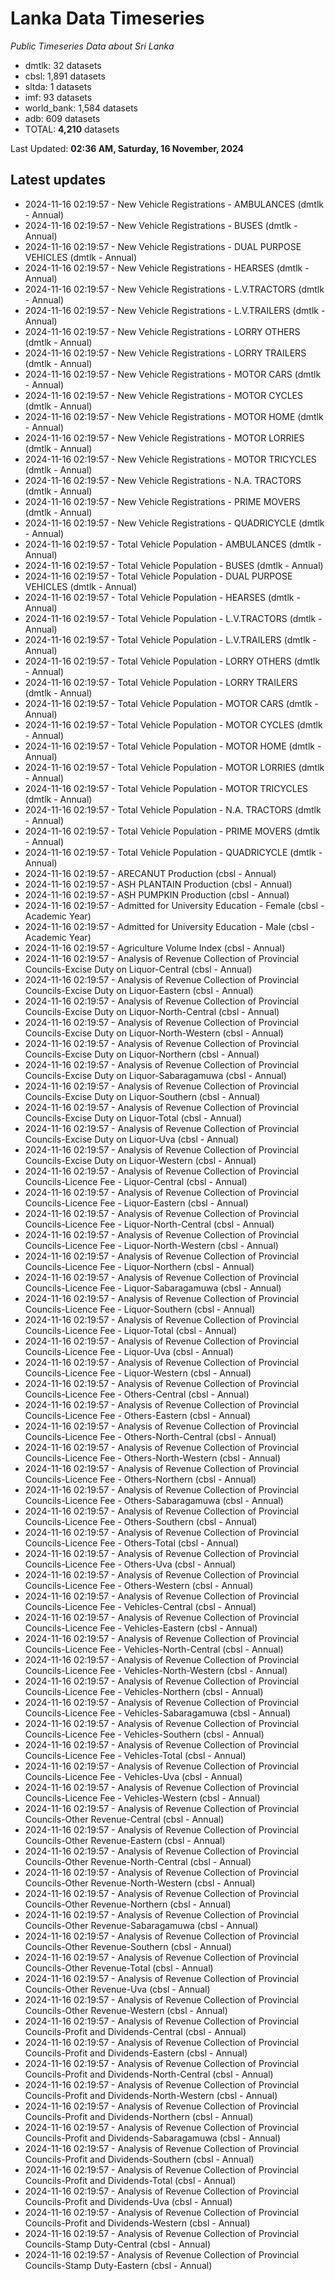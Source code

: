 # Lanka Data Timeseries
*Public Timeseries Data about Sri Lanka*

* dmtlk: 32 datasets
* cbsl: 1,891 datasets
* sltda: 1 datasets
* imf: 93 datasets
* world_bank: 1,584 datasets
* adb: 609 datasets
* TOTAL: **4,210** datasets

Last Updated: **02:36 AM, Saturday, 16 November, 2024**

## Latest updates

* 2024-11-16 02:19:57 - New Vehicle Registrations - AMBULANCES (dmtlk - Annual)
* 2024-11-16 02:19:57 - New Vehicle Registrations - BUSES (dmtlk - Annual)
* 2024-11-16 02:19:57 - New Vehicle Registrations - DUAL PURPOSE VEHICLES (dmtlk - Annual)
* 2024-11-16 02:19:57 - New Vehicle Registrations - HEARSES (dmtlk - Annual)
* 2024-11-16 02:19:57 - New Vehicle Registrations - L.V.TRACTORS (dmtlk - Annual)
* 2024-11-16 02:19:57 - New Vehicle Registrations - L.V.TRAILERS (dmtlk - Annual)
* 2024-11-16 02:19:57 - New Vehicle Registrations - LORRY OTHERS (dmtlk - Annual)
* 2024-11-16 02:19:57 - New Vehicle Registrations - LORRY TRAILERS (dmtlk - Annual)
* 2024-11-16 02:19:57 - New Vehicle Registrations - MOTOR CARS (dmtlk - Annual)
* 2024-11-16 02:19:57 - New Vehicle Registrations - MOTOR CYCLES (dmtlk - Annual)
* 2024-11-16 02:19:57 - New Vehicle Registrations - MOTOR HOME (dmtlk - Annual)
* 2024-11-16 02:19:57 - New Vehicle Registrations - MOTOR LORRIES (dmtlk - Annual)
* 2024-11-16 02:19:57 - New Vehicle Registrations - MOTOR TRICYCLES (dmtlk - Annual)
* 2024-11-16 02:19:57 - New Vehicle Registrations - N.A. TRACTORS (dmtlk - Annual)
* 2024-11-16 02:19:57 - New Vehicle Registrations - PRIME MOVERS (dmtlk - Annual)
* 2024-11-16 02:19:57 - New Vehicle Registrations - QUADRICYCLE (dmtlk - Annual)
* 2024-11-16 02:19:57 - Total Vehicle Population - AMBULANCES (dmtlk - Annual)
* 2024-11-16 02:19:57 - Total Vehicle Population - BUSES (dmtlk - Annual)
* 2024-11-16 02:19:57 - Total Vehicle Population - DUAL PURPOSE VEHICLES (dmtlk - Annual)
* 2024-11-16 02:19:57 - Total Vehicle Population - HEARSES (dmtlk - Annual)
* 2024-11-16 02:19:57 - Total Vehicle Population - L.V.TRACTORS (dmtlk - Annual)
* 2024-11-16 02:19:57 - Total Vehicle Population - L.V.TRAILERS (dmtlk - Annual)
* 2024-11-16 02:19:57 - Total Vehicle Population - LORRY OTHERS (dmtlk - Annual)
* 2024-11-16 02:19:57 - Total Vehicle Population - LORRY TRAILERS (dmtlk - Annual)
* 2024-11-16 02:19:57 - Total Vehicle Population - MOTOR CARS (dmtlk - Annual)
* 2024-11-16 02:19:57 - Total Vehicle Population - MOTOR CYCLES (dmtlk - Annual)
* 2024-11-16 02:19:57 - Total Vehicle Population - MOTOR HOME (dmtlk - Annual)
* 2024-11-16 02:19:57 - Total Vehicle Population - MOTOR LORRIES (dmtlk - Annual)
* 2024-11-16 02:19:57 - Total Vehicle Population - MOTOR TRICYCLES (dmtlk - Annual)
* 2024-11-16 02:19:57 - Total Vehicle Population - N.A. TRACTORS (dmtlk - Annual)
* 2024-11-16 02:19:57 - Total Vehicle Population - PRIME MOVERS (dmtlk - Annual)
* 2024-11-16 02:19:57 - Total Vehicle Population - QUADRICYCLE (dmtlk - Annual)
* 2024-11-16 02:19:57 - ARECANUT Production (cbsl - Annual)
* 2024-11-16 02:19:57 - ASH PLANTAIN Production (cbsl - Annual)
* 2024-11-16 02:19:57 - ASH PUMPKIN Production (cbsl - Annual)
* 2024-11-16 02:19:57 - Admitted for University Education - Female (cbsl - Academic Year)
* 2024-11-16 02:19:57 - Admitted for University Education - Male (cbsl - Academic Year)
* 2024-11-16 02:19:57 - Agriculture Volume Index (cbsl - Annual)
* 2024-11-16 02:19:57 - Analysis of Revenue Collection of Provincial Councils-Excise Duty on Liquor-Central (cbsl - Annual)
* 2024-11-16 02:19:57 - Analysis of Revenue Collection of Provincial Councils-Excise Duty on Liquor-Eastern (cbsl - Annual)
* 2024-11-16 02:19:57 - Analysis of Revenue Collection of Provincial Councils-Excise Duty on Liquor-North-Central (cbsl - Annual)
* 2024-11-16 02:19:57 - Analysis of Revenue Collection of Provincial Councils-Excise Duty on Liquor-North-Western (cbsl - Annual)
* 2024-11-16 02:19:57 - Analysis of Revenue Collection of Provincial Councils-Excise Duty on Liquor-Northern (cbsl - Annual)
* 2024-11-16 02:19:57 - Analysis of Revenue Collection of Provincial Councils-Excise Duty on Liquor-Sabaragamuwa (cbsl - Annual)
* 2024-11-16 02:19:57 - Analysis of Revenue Collection of Provincial Councils-Excise Duty on Liquor-Southern (cbsl - Annual)
* 2024-11-16 02:19:57 - Analysis of Revenue Collection of Provincial Councils-Excise Duty on Liquor-Total (cbsl - Annual)
* 2024-11-16 02:19:57 - Analysis of Revenue Collection of Provincial Councils-Excise Duty on Liquor-Uva (cbsl - Annual)
* 2024-11-16 02:19:57 - Analysis of Revenue Collection of Provincial Councils-Excise Duty on Liquor-Western (cbsl - Annual)
* 2024-11-16 02:19:57 - Analysis of Revenue Collection of Provincial Councils-Licence Fee - Liquor-Central (cbsl - Annual)
* 2024-11-16 02:19:57 - Analysis of Revenue Collection of Provincial Councils-Licence Fee - Liquor-Eastern (cbsl - Annual)
* 2024-11-16 02:19:57 - Analysis of Revenue Collection of Provincial Councils-Licence Fee - Liquor-North-Central (cbsl - Annual)
* 2024-11-16 02:19:57 - Analysis of Revenue Collection of Provincial Councils-Licence Fee - Liquor-North-Western (cbsl - Annual)
* 2024-11-16 02:19:57 - Analysis of Revenue Collection of Provincial Councils-Licence Fee - Liquor-Northern (cbsl - Annual)
* 2024-11-16 02:19:57 - Analysis of Revenue Collection of Provincial Councils-Licence Fee - Liquor-Sabaragamuwa (cbsl - Annual)
* 2024-11-16 02:19:57 - Analysis of Revenue Collection of Provincial Councils-Licence Fee - Liquor-Southern (cbsl - Annual)
* 2024-11-16 02:19:57 - Analysis of Revenue Collection of Provincial Councils-Licence Fee - Liquor-Total (cbsl - Annual)
* 2024-11-16 02:19:57 - Analysis of Revenue Collection of Provincial Councils-Licence Fee - Liquor-Uva (cbsl - Annual)
* 2024-11-16 02:19:57 - Analysis of Revenue Collection of Provincial Councils-Licence Fee - Liquor-Western (cbsl - Annual)
* 2024-11-16 02:19:57 - Analysis of Revenue Collection of Provincial Councils-Licence Fee - Others-Central (cbsl - Annual)
* 2024-11-16 02:19:57 - Analysis of Revenue Collection of Provincial Councils-Licence Fee - Others-Eastern (cbsl - Annual)
* 2024-11-16 02:19:57 - Analysis of Revenue Collection of Provincial Councils-Licence Fee - Others-North-Central (cbsl - Annual)
* 2024-11-16 02:19:57 - Analysis of Revenue Collection of Provincial Councils-Licence Fee - Others-North-Western (cbsl - Annual)
* 2024-11-16 02:19:57 - Analysis of Revenue Collection of Provincial Councils-Licence Fee - Others-Northern (cbsl - Annual)
* 2024-11-16 02:19:57 - Analysis of Revenue Collection of Provincial Councils-Licence Fee - Others-Sabaragamuwa (cbsl - Annual)
* 2024-11-16 02:19:57 - Analysis of Revenue Collection of Provincial Councils-Licence Fee - Others-Southern (cbsl - Annual)
* 2024-11-16 02:19:57 - Analysis of Revenue Collection of Provincial Councils-Licence Fee - Others-Total (cbsl - Annual)
* 2024-11-16 02:19:57 - Analysis of Revenue Collection of Provincial Councils-Licence Fee - Others-Uva (cbsl - Annual)
* 2024-11-16 02:19:57 - Analysis of Revenue Collection of Provincial Councils-Licence Fee - Others-Western (cbsl - Annual)
* 2024-11-16 02:19:57 - Analysis of Revenue Collection of Provincial Councils-Licence Fee - Vehicles-Central (cbsl - Annual)
* 2024-11-16 02:19:57 - Analysis of Revenue Collection of Provincial Councils-Licence Fee - Vehicles-Eastern (cbsl - Annual)
* 2024-11-16 02:19:57 - Analysis of Revenue Collection of Provincial Councils-Licence Fee - Vehicles-North-Central (cbsl - Annual)
* 2024-11-16 02:19:57 - Analysis of Revenue Collection of Provincial Councils-Licence Fee - Vehicles-North-Western (cbsl - Annual)
* 2024-11-16 02:19:57 - Analysis of Revenue Collection of Provincial Councils-Licence Fee - Vehicles-Northern (cbsl - Annual)
* 2024-11-16 02:19:57 - Analysis of Revenue Collection of Provincial Councils-Licence Fee - Vehicles-Sabaragamuwa (cbsl - Annual)
* 2024-11-16 02:19:57 - Analysis of Revenue Collection of Provincial Councils-Licence Fee - Vehicles-Southern (cbsl - Annual)
* 2024-11-16 02:19:57 - Analysis of Revenue Collection of Provincial Councils-Licence Fee - Vehicles-Total (cbsl - Annual)
* 2024-11-16 02:19:57 - Analysis of Revenue Collection of Provincial Councils-Licence Fee - Vehicles-Uva (cbsl - Annual)
* 2024-11-16 02:19:57 - Analysis of Revenue Collection of Provincial Councils-Licence Fee - Vehicles-Western (cbsl - Annual)
* 2024-11-16 02:19:57 - Analysis of Revenue Collection of Provincial Councils-Other Revenue-Central (cbsl - Annual)
* 2024-11-16 02:19:57 - Analysis of Revenue Collection of Provincial Councils-Other Revenue-Eastern (cbsl - Annual)
* 2024-11-16 02:19:57 - Analysis of Revenue Collection of Provincial Councils-Other Revenue-North-Central (cbsl - Annual)
* 2024-11-16 02:19:57 - Analysis of Revenue Collection of Provincial Councils-Other Revenue-North-Western (cbsl - Annual)
* 2024-11-16 02:19:57 - Analysis of Revenue Collection of Provincial Councils-Other Revenue-Northern (cbsl - Annual)
* 2024-11-16 02:19:57 - Analysis of Revenue Collection of Provincial Councils-Other Revenue-Sabaragamuwa (cbsl - Annual)
* 2024-11-16 02:19:57 - Analysis of Revenue Collection of Provincial Councils-Other Revenue-Southern (cbsl - Annual)
* 2024-11-16 02:19:57 - Analysis of Revenue Collection of Provincial Councils-Other Revenue-Total (cbsl - Annual)
* 2024-11-16 02:19:57 - Analysis of Revenue Collection of Provincial Councils-Other Revenue-Uva (cbsl - Annual)
* 2024-11-16 02:19:57 - Analysis of Revenue Collection of Provincial Councils-Other Revenue-Western (cbsl - Annual)
* 2024-11-16 02:19:57 - Analysis of Revenue Collection of Provincial Councils-Profit and Dividends-Central (cbsl - Annual)
* 2024-11-16 02:19:57 - Analysis of Revenue Collection of Provincial Councils-Profit and Dividends-Eastern (cbsl - Annual)
* 2024-11-16 02:19:57 - Analysis of Revenue Collection of Provincial Councils-Profit and Dividends-North-Central (cbsl - Annual)
* 2024-11-16 02:19:57 - Analysis of Revenue Collection of Provincial Councils-Profit and Dividends-North-Western (cbsl - Annual)
* 2024-11-16 02:19:57 - Analysis of Revenue Collection of Provincial Councils-Profit and Dividends-Northern (cbsl - Annual)
* 2024-11-16 02:19:57 - Analysis of Revenue Collection of Provincial Councils-Profit and Dividends-Sabaragamuwa (cbsl - Annual)
* 2024-11-16 02:19:57 - Analysis of Revenue Collection of Provincial Councils-Profit and Dividends-Southern (cbsl - Annual)
* 2024-11-16 02:19:57 - Analysis of Revenue Collection of Provincial Councils-Profit and Dividends-Total (cbsl - Annual)
* 2024-11-16 02:19:57 - Analysis of Revenue Collection of Provincial Councils-Profit and Dividends-Uva (cbsl - Annual)
* 2024-11-16 02:19:57 - Analysis of Revenue Collection of Provincial Councils-Profit and Dividends-Western (cbsl - Annual)
* 2024-11-16 02:19:57 - Analysis of Revenue Collection of Provincial Councils-Stamp Duty-Central (cbsl - Annual)
* 2024-11-16 02:19:57 - Analysis of Revenue Collection of Provincial Councils-Stamp Duty-Eastern (cbsl - Annual)